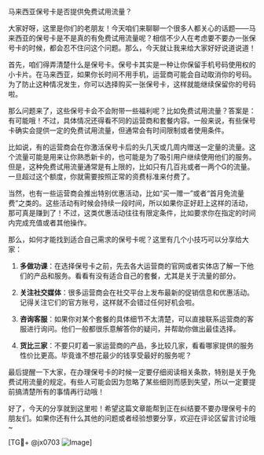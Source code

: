 马来西亚保号卡是否提供免费试用流量？

大家好呀，这里是你们的老朋友！今天咱们来聊聊一个很多人都关心的话题——马来西亚的保号卡是不是真的有免费试用流量呢？相信不少人在考虑要不要办一张保号卡的时候，都会忍不住问这个问题。那么，今天就让我来给大家好好说道说道！

首先，咱们得弄清楚什么是保号卡。保号卡其实是一种让你保留手机号码使用权的小卡片。在马来西亚，如果你长时间不用手机，运营商可能会自动取消你的号码。为了防止这种情况发生，你可以选择购买一张保号卡，这样就能继续保留你的号码啦。

那么问题来了，这些保号卡会不会附带一些福利呢？比如免费试用流量？答案是：有可能哦！不过，具体情况还得看不同的运营商和套餐内容。一般来说，有些保号卡确实会提供一定的免费试用流量，但通常会有时间限制或者使用条件。

比如说，有的运营商会在你激活保号卡后的头几天或几周内赠送一定量的流量。这个流量可能是用来让你熟悉新卡的，也可能是为了吸引用户继续使用他们的服务。但是，这种免费试用流量通常是有上限的，比如只有几百兆或者一两个G的流量。一旦超过这个额度，你就需要按照正常的资费标准来付费了。

当然，也有一些运营商会推出特别优惠活动，比如“买一赠一”或者“首月免流量费”之类的。这些活动有时候会持续一段时间，所以如果你正好赶上这样的活动，那可真是赚到了！不过，这类优惠活动往往有限定条件，比如要求你在指定的时间内完成充值或者其他操作。

那么，如何才能找到适合自己需求的保号卡呢？这里有几个小技巧可以分享给大家：

1. **多做功课**：在选择保号卡之前，先去各大运营商的官网或者实体店了解一下他们的产品和服务。看看有没有适合自己的套餐，尤其是关于流量的部分。

2. **关注社交媒体**：很多运营商会在社交平台上发布最新的促销信息和优惠活动。记得关注它们的官方账号，这样就不会错过任何好机会啦。

3. **咨询客服**：如果你对某个套餐的具体细节不太清楚，可以直接联系运营商的客服进行询问。他们一般都很乐意解答你的疑问，并帮助你做出最佳选择。

4. **货比三家**：不要只盯着一家运营商的产品，多比较几家，看看哪家提供的服务性价比更高。毕竟谁不想花最少的钱享受最好的服务呢？

最后提醒一下大家，在办理保号卡的时候一定要仔细阅读相关条款，特别是关于免费试用流量的规定。有些人可能会因为忽略了某些细则而感到失望，所以一定要提前搞清楚所有的事情再行动哦！

好了，今天的分享就到这里啦！希望这篇文章能帮到正在纠结要不要办理保号卡的朋友们。如果你还有什么其他的问题或者经验想要分享，欢迎在评论区留言讨论哦~

[TG💪+ @jx0703 ![Image](https://github.com/user-attachments/assets/dbca1d08-cadb-493c-b0ec-ad6f7a83f270)]